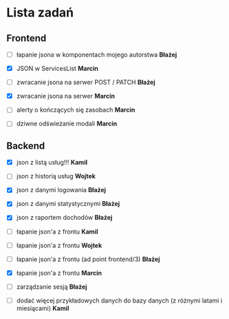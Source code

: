 # Lista zadań

## Frontend

- [ ] łapanie jsona w komponentach mojego autorstwa **Błażej**

- [X] JSON w ServicesList **Marcin**

- [ ] zwracanie jsona na serwer POST / PATCH **Błażej**

- [X] zwracanie jsona na serwer **Marcin**

- [ ] alerty o kończących się zasobach **Marcin**

- [ ] dziwne odświeżanie modali **Marcin**

## Backend

- [X] json z listą usług!!! **Kamil**

- [ ] json z historią usług **Wojtek**

- [x] json z danymi logowania **Błażej**

- [x] json z danymi statystycznymi **Błażej**

- [x] json z raportem dochodów **Błażej**

- [ ] łapanie json'a z frontu **Kamil**

- [ ] łapanie json'a z frontu **Wojtek**

- [ ] łapanie json'a z frontu (ad point frontend/3) **Błażej**

- [X] łapanie json'a z frontu **Marcin**

- [ ] zarządzanie sesją **Błażej**

- [ ] dodać więcej przykładowych danych do bazy danych (z różnymi latami i miesiącami) **Kamil**
